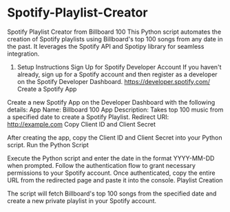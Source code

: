 # Spotify-Playlist-Creator

Spotify Playlist Creator from Billboard 100
This Python script automates the creation of Spotify playlists using Billboard's top 100 songs from any date in the past. It leverages the Spotify API and Spotipy library for seamless integration.

1. Setup Instructions
Sign Up for Spotify Developer Account
If you haven't already, sign up for a Spotify account and then register as a developer on the Spotify Developer Dashboard. https://developer.spotify.com/
Create a Spotify App 

Create a new Spotify App on the Developer Dashboard with the following details:
App Name: Billboard 100
App Description: Takes top 100 music from a specified date to create a Spotify Playlist.
Redirect URI: http://example.com
Copy Client ID and Client Secret

After creating the app, copy the Client ID and Client Secret into your Python script.
Run the Python Script

Execute the Python script and enter the date in the format YYYY-MM-DD when prompted.
Follow the authentication flow to grant necessary permissions to your Spotify account.
Once authenticated, copy the entire URL from the redirected page and paste it into the console.
Playlist Creation

The script will fetch Billboard's top 100 songs from the specified date and create a new private playlist in your Spotify account.
